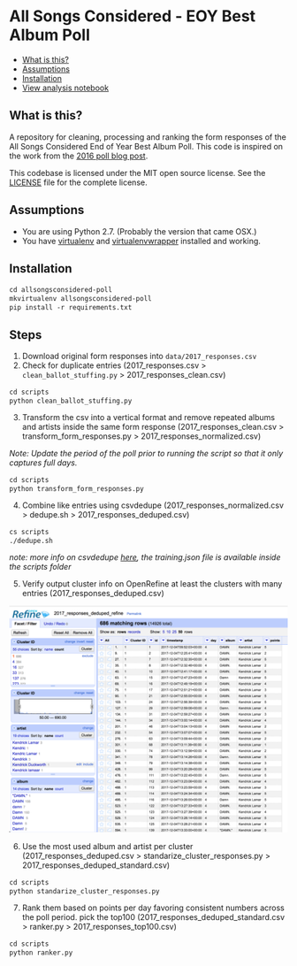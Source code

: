 All Songs Considered - EOY Best Album Poll
==========================================

* [What is this?](#what-is-this)
* [Assumptions](#assumptions)
* [Installation](#installation)
* [View analysis notebook](#view-analysis-notebook)

What is this?
-------------

A repository for cleaning, processing and ranking the form responses of the All Songs Considered End of Year Best Album Poll. This code is inspired on the work from the [2016 poll blog post](http://blog.apps.npr.org/2016/12/16/all-songs-considered-poll.html).

This codebase is licensed under the MIT open source license. See the [LICENSE](https://github.com/nprapps/allsongsconsidered-poll/blob/master/LICENSE) file for the complete license.

Assumptions
-----------

* You are using Python 2.7. (Probably the version that came OSX.)
* You have [virtualenv](https://pypi.python.org/pypi/virtualenv) and [virtualenvwrapper](https://pypi.python.org/pypi/virtualenvwrapper) installed and working.

Installation
------------

```
cd allsongsconsidered-poll
mkvirtualenv allsongsconsidered-poll
pip install -r requirements.txt
```

Steps
-----

1. Download original form responses into `data/2017_responses.csv`
2. Check for duplicate entries (2017_responses.csv > `clean_ballot_stuffing.py` > 2017_responses_clean.csv)

```
cd scripts
python clean_ballot_stuffing.py
```

3. Transform the csv into a vertical format and remove repeated albums and artists inside the same form response (2017_responses_clean.csv > transform_form_responses.py > 2017_responses_normalized.csv)

_Note: Update the period of the poll prior to running the script so that it only captures full days._

```
cd scripts
python transform_form_responses.py
```

4. Combine like entries using csvdedupe (2017_responses_normalized.csv > dedupe.sh > 2017_responses_deduped.csv)

```
cs scripts
./dedupe.sh
```

_note: more info on csvdedupe [here](https://github.com/dedupeio/csvdedupe), the training.json file is available inside the scripts folder_

5. Verify output cluster info on OpenRefine at least the clusters with many entries (2017_responses_deduped.csv)

![screenshot OpenRefine][screenshot]

[screenshot]: assets/OpenRefine_validation.png

6. Use the most used album and artist per cluster (2017_responses_deduped.csv > standarize_cluster_responses.py > 2017_responses_deduped_standard.csv)

```
cd scripts
python standarize_cluster_responses.py
```

7. Rank them based on points per day favoring consistent numbers across the poll period. pick the top100 (2017_responses_deduped_standard.csv > ranker.py > 2017_responses_top100.csv)

```
cd scripts
python ranker.py
```
